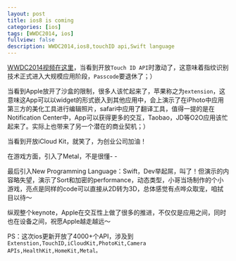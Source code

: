 ```yaml
---
layout: post
title: ios8 is coming
categories: [ios]
tags: [WWDC2014, ios]
fullview: false
description: WWDC2014,ios8,touchID api,Swift language
---
```


[WWDC2014视频在这里](http://v.youku.com/v_show/id_XNzIwODkzMTM2.html)，当看到开放`Touch ID API`时激动了，这意味着指纹识别技术正式进入大规模应用阶段，`Passcode`要退休了；）

当看到Apple放开了沙盒的限制，很多人该忙起来了，苹果称之为`extension`，这意味这App可以以widget的形式嵌入到其他应用中，会上演示了在iPhoto中应用第三方的美化工具进行编辑照片，safari中应用了翻译工具，值得一提的是在Notification Center中，App可以获得更多的交互，Taobao，JD等O2O应用该忙起来了。实际上也带来了另一个潜在的商业契机；）

当看到开放iCloud Kit，就笑了，为创业公司加油！

在游戏方面，引入了Metal，不是很懂- -

最后引入New Programming Language：Swift，Dev举起屌，叫了！但演示的内容略失望，演示了Sort和加密的performance，动态类型，小哥当场制作的个小游戏，亮点是同样的code可以直接从2D转为3D，总体感觉有点哗众取宠，咱拭目以待～

纵观整个keynote，Apple在交互性上做了很多的推进，不仅仅是应用之间，同时也在设备之间，祝愿Apple越走越远～

PS：这次ios更新开放了4000+个API，涉及到`Extenstion,TouchID,iCloudKit,PhotoKit,Camera APIs,HealthKit,HomeKit,Metal。`



